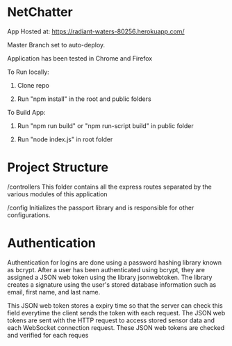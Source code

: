 # NetChatter

App Hosted at:
https://radiant-waters-80256.herokuapp.com/

Master Branch set to auto-deploy.

Application has been tested in Chrome and Firefox

To Run locally:

1. Clone repo

2. Run "npm install" in the root and public folders

To Build App:

1. Run "npm run build" or "npm run-script build" in public folder

2. Run "node index.js" in root folder

# Project Structure

/controllers
This folder contains all the express routes separated by the various modules of this application

/config
Initializes the passport library and is responsible for other configurations.

# Authentication

Authentication for logins are done using a password hashing library known as bcrypt. After a
user has been authenticated using bcrypt, they are assigned a JSON web token using the library
jsonwebtoken. The library creates a signature using the user's stored database information such
as email, first name, and last name.

This JSON web token stores a expiry time so that the server can check this field everytime the
client sends the token with each request. The JSON web tokens are sent with the HTTP request to
access stored sensor data and each WebSocket connection request. These JSON web tokens are
checked and verified for each reques
